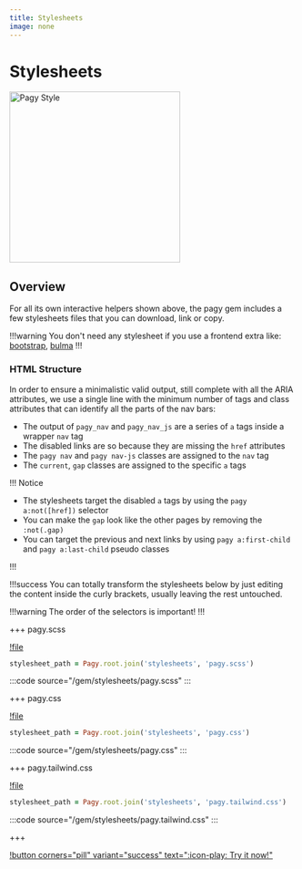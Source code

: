 ```yaml
---
title: Stylesheets
image: none
---
```


# Stylesheets

<img src="/pagy/docs/assets/images/pagy-style.png" width="300" title="Pagy Style">

## Overview

For all its own interactive helpers shown above, the pagy gem includes a few stylesheets files that you can download, link or
copy.

!!!warning
You don't need any stylesheet if you use a frontend extra like: 
[bootstrap](/docs/extras/bootstrap), [bulma](/docs/extras/bulma)
!!!

### HTML Structure

In order to ensure a minimalistic valid output, still complete with all the ARIA attributes, we use a single line with the minimum
number of tags and class attributes that can identify all the parts of the nav bars:

- The output of `pagy_nav` and `pagy_nav_js` are a series of `a` tags inside a wrapper `nav` tag
- The disabled links are so because they are missing the `href` attributes
- The `pagy nav` and `pagy nav-js` classes are assigned to the `nav` tag
- The `current`, `gap` classes are assigned to the specific `a` tags

!!! Notice

- The stylesheets target the disabled `a` tags by using the `pagy a:not([href])` selector
- You can make the `gap` look like the other pages by removing the `:not(.gap)`
- You can target the previous and next links by using `pagy a:first-child` and `pagy a:last-child` pseudo classes

!!!

!!!success 
You can totally transform the stylesheets below by just editing the content inside the curly brackets, usually leaving
the rest untouched.

!!!warning The order of the selectors is important!
!!!

+++ pagy.scss

[!file](/gem/stylesheets/pagy.scss)

```ruby 
stylesheet_path = Pagy.root.join('stylesheets', 'pagy.scss')
```

:::code source="/gem/stylesheets/pagy.scss" :::

+++ pagy.css

[!file](/gem/stylesheets/pagy.css)

```ruby 
stylesheet_path = Pagy.root.join('stylesheets', 'pagy.css')
```

:::code source="/gem/stylesheets/pagy.css" :::

+++ pagy.tailwind.css

[!file](/gem/stylesheets/pagy.tailwind.css)

```ruby 
stylesheet_path = Pagy.root.join('stylesheets', 'pagy.tailwind.css')
```

:::code source="/gem/stylesheets/pagy.tailwind.css" :::

+++

[!button corners="pill" variant="success" text=":icon-play: Try it now!"](/playground.md#3-demo-app)
